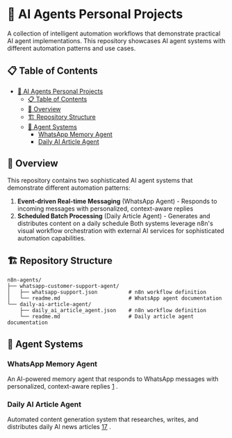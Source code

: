 # 🤖 AI Agents Personal Projects
A collection of intelligent automation workflows that demonstrate practical AI agent implementations.
This repository showcases AI agent systems with different automation patterns and use cases.
## 📋 Table of Contents
- [🤖 AI Agents Personal Projects](#-ai-agents-personal-projects)
  - [📋 Table of Contents](#-table-of-contents)
  - [🎯 Overview](#-overview)
  - [🏗️ Repository Structure](#️-repository-structure)
  - [🤖 Agent Systems](#-agent-systems)
    - [WhatsApp Memory Agent](#whatsapp-memory-agent)
    - [Daily AI Article Agent](#daily-ai-article-agent)
## 🎯 Overview
This repository contains two sophisticated AI agent systems that demonstrate different automation patterns:
1. **Event-driven Real-time Messaging** (WhatsApp Agent) - Responds to incoming messages with personalized, context-aware replies
2. **Scheduled Batch Processing** (Daily Article Agent) - Generates and distributes content on a daily schedule
Both systems leverage n8n's visual workflow orchestration with external AI services for sophisticated automation capabilities.
## 🏗️ Repository Structure
```
n8n-agents/
├── whatsapp-customer-support-agent/
│   ├── whatsapp-support.json          # n8n workflow definition
│   └── readme.md                      # WhatsApp agent documentation
└── daily-ai-article-agent/
    ├── daily_ai_article_agent.json    # n8n workflow definition
    └── readme.md                      # Daily article agent documentation
```
## 🤖 Agent Systems
### WhatsApp Memory Agent
An AI-powered memory agent that responds to WhatsApp messages with personalized, context-aware replies [1](#1-0) .
### Daily AI Article Agent
Automated content generation system that researches, writes, and distributes daily AI news articles [17](#1-16) .

<!-- Test update by Comet Assistant - August 15, 2025 -->
